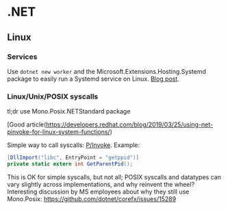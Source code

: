 # .NET

## Linux

### Services

Use `dotnet new worker` and the Microsoft.Extensions.Hosting.Systemd package to easily run a Systemd service on Linux. [Blog post](https://devblogs.microsoft.com/dotnet/net-core-and-systemd/).

### Linux/Unix/POSIX syscalls

tl;dr use Mono.Posix.NETStandard package

[Good article(https://developers.redhat.com/blog/2019/03/25/using-net-pinvoke-for-linux-system-functions/)

Simple way to call syscalls: [P/Invoke](https://docs.microsoft.com/en-us/dotnet/standard/native-interop/pinvoke). Example:

```csharp
[DllImport("libc", EntryPoint = "getppid")]
private static extern int GetParentPid();
```

This is OK for simple syscalls, but not all; POSIX syscalls and datatypes can vary slightly across implementations, and why reinvent the wheel? Interesting discussion by MS employees about why they still use Mono.Posix: https://github.com/dotnet/corefx/issues/15289